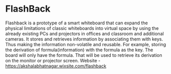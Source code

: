 # FlashBack
Flashback is a prototype of a smart whiteboard that can expand the physical limitations of classic whiteboards into virtual space by using the already existing PCs and projectors in offices and classroom and additional cameras. It stores and retrieves information by associating them with keys. Thus making the information non-volatile and reusable. For example, storing the derivation of formula(information) with the formula as the key. The board will only have the formula. That will be used to retrieve its derivation on the monitor or projector screen.
Website - https://akshalabhatnagar.wixsite.com/flashback
